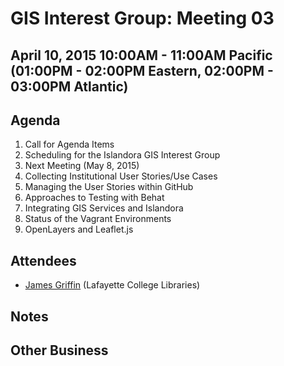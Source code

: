 # GIS Interest Group: Meeting 03

## April 10, 2015 10:00AM - 11:00AM Pacific (01:00PM - 02:00PM Eastern, 02:00PM - 03:00PM Atlantic)

## Agenda

1. Call for Agenda Items
2. Scheduling for the Islandora GIS Interest Group
  1. Next Meeting (May 8, 2015)
3. Collecting Institutional User Stories/Use Cases
  1. Managing the User Stories within GitHub
  2. Approaches to Testing with Behat
4. Integrating GIS Services and Islandora
  1. Status of the Vagrant Environments
  2. OpenLayers and Leaflet.js

## Attendees
* [James Griffin](https://github.com/jrgriffiniii) (Lafayette College Libraries)

## Notes

## Other Business
